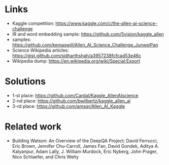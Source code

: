 # Links
- Kaggle competition: https://www.kaggle.com/c/the-allen-ai-science-challenge
- IR and word embedding sample: https://github.com/5vision/kaggle_allen
- samples: https://github.com/kemaswill/Allen_AI_Science_Challenge_JunweiPan
- Science Wikipedia articles: https://gist.github.com/sidharthshah/a3957238fcfcad53e46c
- Wikipedia dump: https://en.wikipedia.org/wiki/Special:Export

# Solutions
- 1-st place: https://github.com/Cardal/Kaggle_AllenAIscience
- 2-nd place: https://github.com/bwilbertz/kaggle_allen_ai
- 3-rd place: https://github.com/amsqr/Allen_AI_Kaggle

# Related work
- Building Watson: An Overview of the DeepQA Project; David Ferrucci, Eric Brown, Jennifer Chu-Carroll, James Fan, David Gondek, Aditya A. Kalyanpur, Adam Lally, J. William Murdock, Eric Nyberg, John Prager, Nico Schlaefer, and Chris Welty
